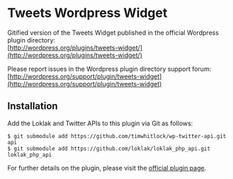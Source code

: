 # Tweets Wordpress Widget

Gitified version of the Tweets Widget published in the official Wordpress plugin directory:  
[http://wordpress.org/plugins/tweets-widget/](http://wordpress.org/plugins/tweets-widget/)

Please report issues in the Wordpress plugin directory support forum:  
[http://wordpress.org/support/plugin/tweets-widget](http://wordpress.org/support/plugin/tweets-widget)

## Installation

Add the Loklak and Twitter APIs to this plugin via Git as follows:

    $ git submodule add https://github.com/timwhitlock/wp-twitter-api.git api
    $ git submodule add https://github.com/loklak/loklak_php_api.git loklak_php_api
    

For further details on the plugin, please visit the [official plugin page](http://wordpress.org/plugins/tweets-widget/).
